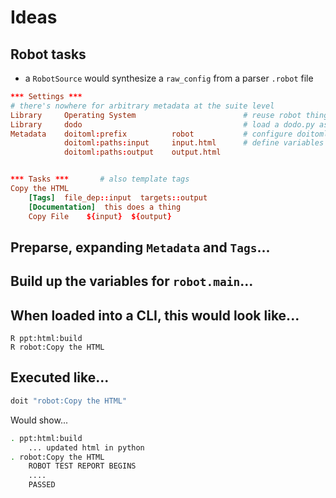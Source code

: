 # Ideas

## Robot tasks

- a `RobotSource` would synthesize a `raw_config` from a parser `.robot` file

```toml
*** Settings ***
# there's nowhere for arbitrary metadata at the suite level
Library     Operating System                        # reuse robot things
Library     dodo                                    # load a dodo.py as a module
Metadata    doitoml:prefix          robot           # configure doitoml
            doitoml:paths:input     input.html      # define variables
            doitoml:paths:output    output.html


*** Tasks ***       # also template tags
Copy the HTML
    [Tags]  file_dep::input  targets::output
    [Documentation]  this does a thing
    Copy File    ${input}  ${output}
```

## Preparse, expanding `Metadata` and `Tags`...

## Build up the variables for `robot.main`...

## When loaded into a CLI, this would look like...

    R ppt:html:build
    R robot:Copy the HTML

## Executed like...

```bash
doit "robot:Copy the HTML"
```

Would show...

```bash
. ppt:html:build
    ... updated html in python
. robot:Copy the HTML
    ROBOT TEST REPORT BEGINS
    ....
    PASSED
```
